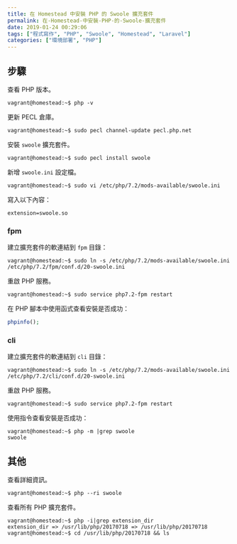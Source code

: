 ```yaml
---
title: 在 Homestead 中安裝 PHP 的 Swoole 擴充套件
permalink: 在-Homestead-中安裝-PHP-的-Swoole-擴充套件
date: 2019-01-24 00:29:06
tags: ["程式寫作", "PHP", "Swoole", "Homestead", "Laravel"]
categories: ["環境部署", "PHP"]
---
```


## 步驟
查看 PHP 版本。
```
vagrant@homestead:~$ php -v
```

更新 PECL 倉庫。
```
vagrant@homestead:~$ sudo pecl channel-update pecl.php.net
```

安裝 `swoole` 擴充套件。
```
vagrant@homestead:~$ sudo pecl install swoole
```

新增 `swoole.ini` 設定檔。
```
vagrant@homestead:~$ sudo vi /etc/php/7.2/mods-available/swoole.ini
```

寫入以下內容：
```
extension=swoole.so
```

### fpm
建立擴充套件的軟連結到 `fpm` 目錄：
```
vagrant@homestead:~$ sudo ln -s /etc/php/7.2/mods-available/swoole.ini /etc/php/7.2/fpm/conf.d/20-swoole.ini
```

重啟 PHP 服務。
```
vagrant@homestead:~$ sudo service php7.2-fpm restart
```

在 PHP 腳本中使用函式查看安裝是否成功：
```PHP
phpinfo();
```

### cli
建立擴充套件的軟連結到 `cli` 目錄：
```
vagrant@homestead:~$ sudo ln -s /etc/php/7.2/mods-available/swoole.ini /etc/php/7.2/cli/conf.d/20-swoole.ini
```

重啟 PHP 服務。
```
vagrant@homestead:~$ sudo service php7.2-fpm restart
```

使用指令查看安裝是否成功：
```
vagrant@homestead:~$ php -m |grep swoole
swoole
```

## 其他
查看詳細資訊。
```
vagrant@homestead:~$ php --ri swoole
```

查看所有 PHP 擴充套件。
```
vagrant@homestead:~$ php -i|grep extension_dir
extension_dir => /usr/lib/php/20170718 => /usr/lib/php/20170718
vagrant@homestead:~$ cd /usr/lib/php/20170718 && ls
```